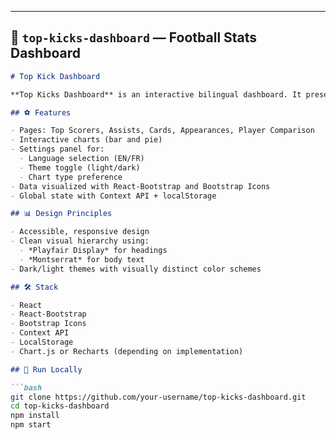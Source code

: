 
---

## 📁 `top-kicks-dashboard` — Football Stats Dashboard

```markdown
# Top Kick Dashboard

**Top Kicks Dashboard** is an interactive bilingual dashboard. It presents football (soccer) statistics such as goals, assists, cards, and player comparisons in a user-friendly, interactive interface.

## ⚽ Features

- Pages: Top Scorers, Assists, Cards, Appearances, Player Comparison
- Interactive charts (bar and pie)
- Settings panel for:
  - Language selection (EN/FR)
  - Theme toggle (light/dark)
  - Chart type preference
- Data visualized with React-Bootstrap and Bootstrap Icons
- Global state with Context API + localStorage

## 📊 Design Principles

- Accessible, responsive design
- Clean visual hierarchy using:
  - *Playfair Display* for headings
  - *Montserrat* for body text
- Dark/light themes with visually distinct color schemes

## 🛠 Stack

- React
- React-Bootstrap
- Bootstrap Icons
- Context API
- LocalStorage
- Chart.js or Recharts (depending on implementation)

## 🚀 Run Locally

```bash
git clone https://github.com/your-username/top-kicks-dashboard.git
cd top-kicks-dashboard
npm install
npm start
